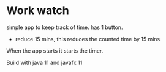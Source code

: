 # Work watch

simple app to keep track of time. 
has 1 button.
- reduce 15 mins, this reduces the counted time by 15 mins

When the app starts it starts the timer.

Build with java 11 and javafx 11

